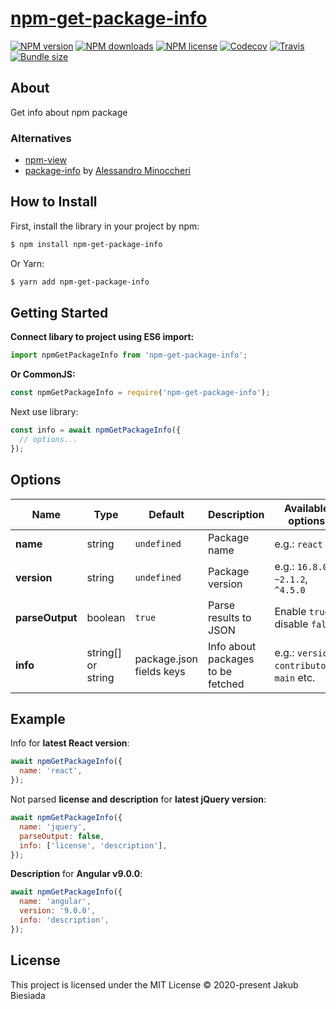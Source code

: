 # [npm-get-package-info](https://github.com/JB1905/npm-get-package-info)

[![NPM version](https://img.shields.io/npm/v/npm-get-package-info?style=flat-square)](https://www.npmjs.com/package/npm-get-package-info)
[![NPM downloads](https://img.shields.io/npm/dm/npm-get-package-info?style=flat-square)](https://www.npmjs.com/package/npm-get-package-info)
[![NPM license](https://img.shields.io/npm/l/npm-get-package-info?style=flat-square)](https://www.npmjs.com/package/npm-get-package-info)
[![Codecov](https://img.shields.io/codecov/c/github/JB1905/npm-get-package-info?style=flat-square)](https://codecov.io/gh/JB1905/npm-get-package-info)
[![Travis](https://img.shields.io/travis/com/JB1905/npm-get-package-info/master?style=flat-square)](https://travis-ci.com/JB1905/npm-get-package-info)
[![Bundle size](https://img.shields.io/bundlephobia/min/npm-get-package-info?style=flat-square)](https://bundlephobia.com/result?p=npm-get-package-info)

## About

Get info about npm package

### Alternatives

- [npm-view](https://docs.npmjs.com/cli/v7/commands/npm-view)
- [package-info](https://github.com/AlessandroMinoccheri/package-info) by [Alessandro Minoccheri](https://github.com/AlessandroMinoccheri)

## How to Install

First, install the library in your project by npm:

```sh
$ npm install npm-get-package-info
```

Or Yarn:

```sh
$ yarn add npm-get-package-info
```

## Getting Started

**Connect libary to project using ES6 import:**

```js
import npmGetPackageInfo from 'npm-get-package-info';
```

**Or CommonJS:**

```js
const npmGetPackageInfo = require('npm-get-package-info');
```

Next use library:

```js
const info = await npmGetPackageInfo({
  // options...
});
```

## Options

| Name            | Type               | Default                  | Description                       | Available options                            |
| --------------- | ------------------ | ------------------------ | --------------------------------- | -------------------------------------------- |
| **name**        | string             | `undefined`              | Package name                      | e.g.: `react`                                |
| **version**     | string             | `undefined`              | Package version                   | e.g.: `16.8.0`, `~2.1.2`, `^4.5.0`           |
| **parseOutput** | boolean            | `true`                   | Parse results to JSON             | Enable `true` / disable `false`              |
| **info**        | string[] or string | package.json fields keys | Info about packages to be fetched | e.g.: `version`, `contributors`, `main` etc. |

## Example

Info for **latest React version**:

```js
await npmGetPackageInfo({
  name: 'react',
});
```

Not parsed **license and description** for **latest jQuery version**:

```js
await npmGetPackageInfo({
  name: 'jquery',
  parseOutput: false,
  info: ['license', 'description'],
});
```

**Description** for **Angular v9.0.0**:

```js
await npmGetPackageInfo({
  name: 'angular',
  version: '9.0.0',
  info: 'description',
});
```

## License

This project is licensed under the MIT License © 2020-present Jakub Biesiada
